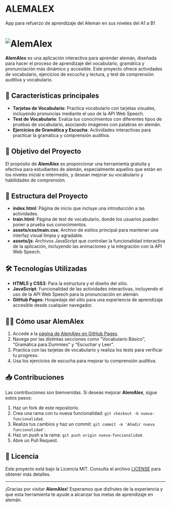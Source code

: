 # ALEMALEX
App para refuerzo de aprendizaje del Aleman en sus niveles del A1 a B1
# ![AlemAlex](images/logo.png) 

**AlemAlex** es una aplicación interactiva para aprender alemán, diseñada para hacer el proceso de aprendizaje del vocabulario, gramática y pronunciación más dinámico y accesible. Este proyecto ofrece actividades de vocabulario, ejercicios de escucha y lectura, y test de comprensión auditiva y vocabulario.

## 🚀 Características principales

- **Tarjetas de Vocabulario**: Practica vocabulario con tarjetas visuales, incluyendo pronuncias mediante el uso de la API Web Speech.
- **Test de Vocabulario**: Evalúa tus conocimientos con diferentes tipos de pruebas de vocabulario, asociando imágenes con palabras en alemán.
- **Ejercicios de Gramática y Escucha**: Actividades interactivas para practicar la gramática y comprensión auditiva.

## 🎯 Objetivo del Proyecto

El propósito de **AlemAlex** es proporcionar una herramienta gratuita y efectiva para estudiantes de alemán, especialmente aquellos que están en los niveles inicial e intermedio, y desean mejorar su vocabulario y habilidades de comprensión.

## 📂 Estructura del Proyecto

- **index.html**: Página de inicio que incluye una introducción a las actividades.
- **train.html**: Página de test de vocabulario, donde los usuarios pueden poner a prueba sus conocimientos.
- **assets/css/main.css**: Archivo de estilos principal para mantener una interfaz visual limpia y agradable.
- **assets/js**: Archivos JavaScript que controlan la funcionalidad interactiva de la aplicación, incluyendo las animaciones y la integración con la API Web Speech.

## 🛠️ Tecnologías Utilizadas

- **HTML5 y CSS3**: Para la estructura y el diseño del sitio.
- **JavaScript**: Funcionalidad de las actividades interactivas, incluyendo el uso de la API Web Speech para la pronunciación en alemán.
- **GitHub Pages**: Hospedaje del sitio para una experiencia de aprendizaje accesible desde cualquier navegador.

## 👨‍🏫 Cómo usar AlemAlex

1. Accede a la [página de AlemAlex en GitHub Pages](https://alexanderariza.github.io/alemanalex.io/).
2. Navega por las distintas secciones como "Vocabulario Básico", "Gramática para Dummies" y "Escuchar y Leer".
3. Practica con las tarjetas de vocabulario y realiza los tests para verificar tu progreso.
4. Usa los ejercicios de escucha para mejorar tu comprensión auditiva.

## 📥 Contribuciones

Las contribuciones son bienvenidas. Si deseas mejorar **AlemAlex**, sigue estos pasos:

1. Haz un fork de este repositorio.
2. Crea una rama con tu nueva funcionalidad: `git checkout -b nueva-funcionalidad`.
3. Realiza tus cambios y haz un commit: `git commit -m 'Añadir nueva funcionalidad'`.
4. Haz un push a la rama: `git push origin nueva-funcionalidad`.
5. Abre un Pull Request.

## 📄 Licencia

Este proyecto está bajo la Licencia MIT. Consulta el archivo [LICENSE](LICENSE) para obtener más detalles.

---

¡Gracias por visitar **AlemAlex**! Esperamos que disfrutes de la experiencia y que esta herramienta te ayude a alcanzar tus metas de aprendizaje en alemán.
